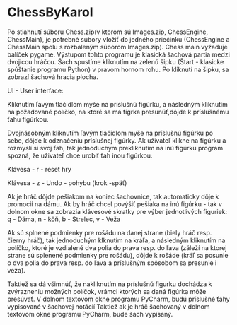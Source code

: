 # ChessByKarol
Po stiahnutí súboru Chess.zip(v ktorom sú Images.zip, ChessEngine, ChessMain), je potrebné súbory vložiť do jedného priečinku (ChessEngine a ChessMain spolu s rozbaleným súborom Images.zip).
Chess main vyžaduje balíček pygame. 
Výstupom tohto programu je klasická šachová partia medzi dvojicou hráčou.
Šach spustíme kliknutím na zelenú šipku (Štart - klasicke spúštanie programu Python) v pravom hornom rohu.
Po kliknutí na šipku, sa zobrazí šachová hracia plocha.

UI - User interface:

Kliknutím ľavým tlačidlom myše na príslušnú figúrku, a následným kliknutím na požadované políčko,
na ktoré sa má fígrka presunúť,dôjde k príslušnému ťahu figúrkou.

Dvojnásobným kliknutím ľavým tlačidlom myše na príslušnú figúrku po sebe, dôjde k odznačeniu príslušnej figúrky. 
Ak uživateľ klikne na figúrku a rozmyslí si svoj ťah, tak jednoduchým prekliknutím na inú figúrku program spozná, 
že uživateľ chce urobiť ťah inou figúrkou.

Klávesa - r - reset hry

Klávesa - z - Undo - pohybu (krok -späť)

Ak je hráč dôjde pešiakom na koniec šachovnice, tak automaticky dôje k promocií na dámu. Ak by hráč chcel povýšiť pešiaka
na inú figúrku - tak v dolnom okne sa zobrazia klávesové skratky pre výber jednotlivých figuriek:
q - Dáma, n - kôň, b - Strelec, v - Veža

Ak sú splnené podmienky pre rošádu na danej strane (biely hráč resp. čierny hráč),
tak jednoduchým klknutím na kráľa, a následným kliknutím na políčko,
ktoré je vzdialené dva polia do prava resp. do ľava (záleží na ktorej strane sú splenené podmienky pre rošádu),
dôjde k rošáde (kráľ sa posunie o dva polia do prava resp. do ľava a príslušným spôsobom sa presunie i veža).

Taktiež sa dá všimnúť, že nakliknutím na príslušnú figurku dochádza k zvýrazneniu možných políčok, 
vrámci ktorých sa daná figúrka môže presúvať.
V dolnom textovom okne programu PyCharm, budú príslušné ťahy vypisované v šachovej notácií
Taktiež ak je hráč šachovaný v dolnom textovom okne programu PyCharm, bude šach vypísaný.
